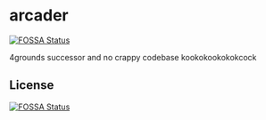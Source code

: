 # arcader
[![FOSSA Status](https://app.fossa.com/api/projects/git%2Bgithub.com%2Ftypicalname0%2Farcader.svg?type=shield)](https://app.fossa.com/projects/git%2Bgithub.com%2Ftypicalname0%2Farcader?ref=badge_shield)

4grounds successor and no crappy codebase kookokookokokcock


## License
[![FOSSA Status](https://app.fossa.com/api/projects/git%2Bgithub.com%2Ftypicalname0%2Farcader.svg?type=large)](https://app.fossa.com/projects/git%2Bgithub.com%2Ftypicalname0%2Farcader?ref=badge_large)